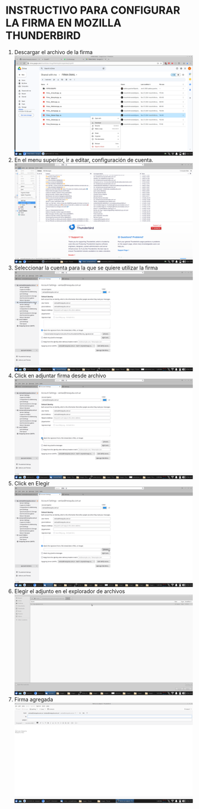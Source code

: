 # INSTRUCTIVO PARA CONFIGURAR LA FIRMA EN MOZILLA THUNDERBIRD

1. Descargar el archivo de la firma
![Descargar firma](images/firma_download.png)
2. En el menu superior, ir a editar, configuración de cuenta.
![Editar -> Configuración de cuenta](images/editar_configuracion_de_cuenta.png)
3. Seleccionar la cuenta para la que se quiere utilizar la firma
![Seleccionar cuenta](images/seleccionar_cuenta.png)
4. Click en adjuntar firma desde archivo
![Adjuntar firma desde archivo](images/adjuntar_firma_desde_archivo.png)
5. Click en Elegir
![Configuracion de cuenta - Elegir](images/configuracion_de_cuenta_elegir_adjunto.png)
6. Elegir el adjunto en el explorador de archivos
![Elegir el adjunto en el explorador de archivos](images/elegir_adjunto.png)
7. Firma agregada
![Elegir el adjunto en el explorador de archivos](images/firma_agregada.png)

